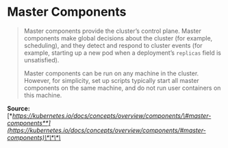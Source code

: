 # Master Components

> Master components provide the cluster’s control plane. Master components make global decisions about the cluster \(for example, scheduling\), and they detect and respond to cluster events \(for example, starting up a new pod when a deployment’s `replicas` field is unsatisfied\).
>
> Master components can be run on any machine in the cluster. However, for simplicity, set up scripts typically start all master components on the same machine, and do not run user containers on this machine.

**Source:** [**https://kubernetes.io/docs/concepts/overview/components/\#master-components**](https://kubernetes.io/docs/concepts/overview/components/#master-components)\*\*\*\*

